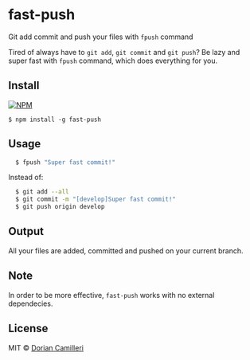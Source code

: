 # fast-push
Git add commit and push your files with `fpush` command

Tired of always have to `git add`, `git commit` and `git push`? Be lazy and super fast with `fpush` command, which does everything for you. 

## Install

[![NPM](https://nodei.co/npm/fast-push.png)](https://www.npmjs.com/package/fast-push)

```
$ npm install -g fast-push
```

## Usage

``` bash
  $ fpush "Super fast commit!"
```

Instead of:

``` bash
  $ git add --all
  $ git commit -m "[develop]Super fast commit!"
  $ git push origin develop
```

## Output

All your files are added, committed and pushed on your current branch.

## Note

In order to be more effective, `fast-push` works with no external dependecies.

## License

MIT © [Dorian Camilleri](https://github.com/dcamilleri>)

